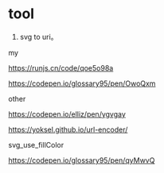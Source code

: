 # tool

1. svg to uri。

my

https://runjs.cn/code/qoe5o98a

https://codepen.io/glossary95/pen/OwoQxm

other

https://codepen.io/elliz/pen/ygvgay

https://yoksel.github.io/url-encoder/





svg_use_fillColor

https://codepen.io/glossary95/pen/qyMwvQ

